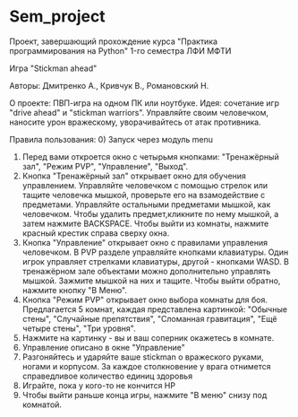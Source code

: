 # Sem_project
Проект, завершающий прохождение курса "Практика программирования на Python" 1-го семестра ЛФИ МФТИ

Игра "Stickman ahead"

Авторы: Дмитренко А., Кривчук В., Романовский Н.

О проекте: ПВП-игра на одном ПК или ноутбуке. 
Идея: сочетание игр "drive ahead" и "stickman warriors". Управляйте своим человечком, наносите урон вражескому, уворачивайтесь от атак противника.

Правила пользования: 
0) Запуск через модуль menu
1) Перед вами откроется окно с четырьмя кнопками: "Тренажёрный зал", "Режим PVP", "Управление", "Выход". 
2) Кнопка "Тренажёрный зал" открывает окно для обучения управлением. Управляйте человечком с помощью стрелок или тащите человечка мышкой, проверьте его на взамодействие с предметами. Управляйте остальными предметами мышкой, как человечком.
Чтобы удалить предмет,кликните по нему мышкой, а затем нажмите BACKSPACE.  Чтобы выйти из комнаты, нажмите красный крестик справа сверху окна. 
3) Кнопка "Управление" открывает окно с правилами управления человечком. В PVP разделе управляйте кнопками клавиатуры. Один игрок управляет стрелками клавиатуры, другой - кнопками WASD. В тренажёрном зале объектами можно дополнительно управлять мышкой. Зажмите мышкой на них и тащите. Чтобы выйти обратно, нажмите кнопку "В Меню".
4) Кнопка "Режим PVP" открывает окно выбора комнаты для боя. Предлагается 5 комнат, каждая представлена картинкой: "Обычные стены", "Случайные препятствия", "Сломанная гравитация", "Ещё четыре стены", "Три уровня". 
5) Нажмите на картинку - вы и ваш соперник окажетесь в комнате. 
6) Управление описано в окне "Управление"
7) Разгоняйтесь и ударяйте ваше stickman о вражеского руками, ногами и корпусом. За каждое столкновение у врага отнимется справедливое количество единиц здоровья
8) Играйте, пока у кого-то не кончится HP
9) Чтобы выйти раньше конца игры, нажмите "В меню" снизу под комнатой.
 


